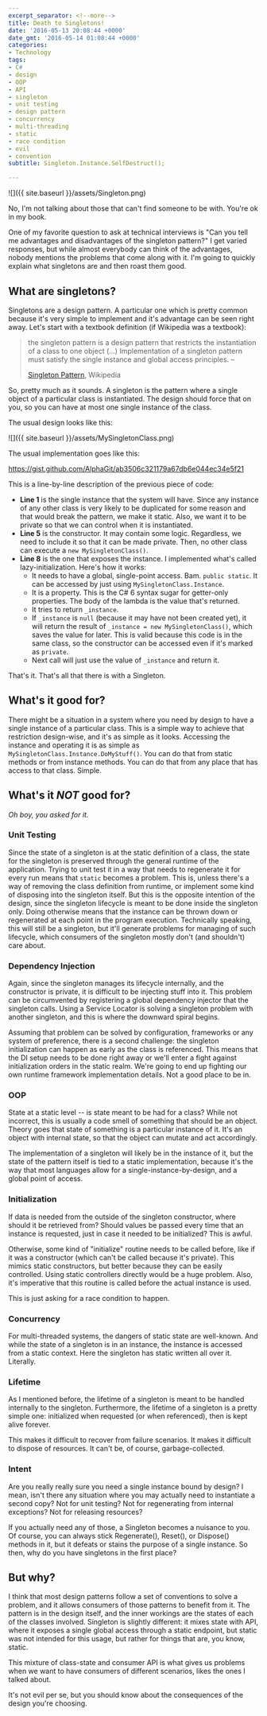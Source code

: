 ```yaml
---
excerpt_separator: <!--more-->
title: Death to Singletons!
date: '2016-05-13 20:08:44 +0000'
date_gmt: '2016-05-14 01:08:44 +0000'
categories:
- Technology
tags:
- C#
- design
- OOP
- API
- singleton
- unit testing
- design pattern
- concurrency
- multi-threading
- static
- race condition
- evil
- convention
subtitle: Singleton.Instance.SelfDestruct();

---
```


![]({{ site.baseurl }}/assets/Singleton.png)

No, I'm not talking about those that can't find someone to be with. You're ok in my book.

One of my favorite question to ask at technical interviews is "Can you tell me advantages and disadvantages of the singleton pattern?" I get varied responses, but while almost everybody can think of the advantages, nobody mentions the problems that come along with it. I'm going to quickly explain what singletons are and then roast them good.

<!--more-->

## What are singletons?

Singletons are a design pattern. A particular one which is pretty common because it's very simple to implement and it's advantage can be seen right away. Let's start with a textbook definition (if Wikipedia was a textbook):

> the singleton pattern is a design pattern that restricts the instantiation of a class to one object (...) Implementation of a singleton pattern must satisfy the single instance and global access principles. &ndash;
>
> [Singleton Pattern](https://en.wikipedia.org/wiki/Singleton_pattern), Wikipedia

So, pretty much as it sounds. A singleton is the pattern where a single object of a particular class is instantiated. The design should force that on you, so you can have at most one single instance of the class.

The usual design looks like this:

![]({{ site.baseurl }}/assets/MySingletonClass.png)


The usual implementation goes like this:

https://gist.github.com/AlphaGit/ab3506c321179a67db6e044ec34e5f21

This is a line-by-line description of the previous piece of code:

- **Line 1** is the single instance that the system will have.  Since any instance of any other class is very likely to be duplicated for some reason and that would break the pattern, we make it static. Also, we want it to be private so that we can control when it is instantiated.
- **Line 5** is the constructor. It may contain some logic. Regardless, we need to include it so that it can be made private. Then, no other class can execute a `new MySingletonClass()`.
- **Line 8** is the one that exposes the instance.  I implemented what's called lazy-initialization. Here's how it works:
    - It needs to have a global, single-point access. Bam. `public static`. It can be accessed by just using `MySingletonClass.Instance`.
    - It is a property. This is the C# 6 syntax sugar for getter-only properties. The body of the lambda is the value that's returned.
    - It tries to return `_instance`.
    - If `_instance` is `null` (because it may have not been created yet), it will return the result of `_instance = new MySingletonClass()`, which saves the value for later. This is valid because this code is in the same class, so the constructor can be accessed even if it's marked as `private`.
    - Next call will just use the value of `_instance` and return it.

That's it. That's all that there is with a Singleton.

## What's it good for?

There might be a situation in a system where you need by design to have a single instance of a particular class. This is a simple way to achieve that restriction design-wise, and it's as simple as it looks. Accessing the instance and operating it is as simple as `MySingletonClass.Instance.DoMyStuff()`. You can do that from static methods or from instance methods. You can do that from any place that has access to that class. Simple.

## What's it _NOT_ good for?

_Oh boy, you asked for it._

### Unit Testing

Since the state of a singleton is at the static definition of a class, the state for the singleton is preserved through the general runtime of the application. Trying to unit test it in a way that needs to regenerate it for every run means that `static` becomes a problem. This is, unless there's a way of removing the class definition from runtime, or implement some kind of disposing into the singleton itself. But this is the opposite intention of the design, since the singleton lifecycle is meant to be done inside the singleton only. Doing otherwise means that the instance can be thrown down or regenerated at each point in the program execution. Technically speaking, this will still be a singleton, but it'll generate problems for managing of such lifecycle, which consumers of the singleton mostly don't (and shouldn't) care about.

### Dependency Injection

Again, since the singleton manages its lifecycle internally, and the constructor is private, it is difficult to be injecting stuff into it. This problem can be circumvented by registering a global dependency injector that the singleton calls. Using a Service Locator is solving a singleton problem with another singleton, and this is where the downward spiral begins.

Assuming that problem can be solved by configuration, frameworks or any system of preference, there is a second challenge: the singleton initialization can happen as early as the class is referenced. This means that the DI setup needs to be done right away or we'll enter a fight against initialization orders in the static realm. We're going to end up fighting our own runtime framework implementation details. Not a good place to be in.

### OOP

State at a static level -- is state meant to be had for a class? While not incorrect, this is usually a code smell of something that should be an object. Theory goes that state of something is a particular instance of it. It's an object with internal state, so that the object can mutate and act accordingly.

The implementation of a singleton will likely be in the instance of it, but the state of the pattern itself is tied to a static implementation, because it's the way that most languages allow for a single-instance-by-design, and a global point of access.

### Initialization

If data is needed from the outside of the singleton constructor, where should it be retrieved from? Should values be passed every time that an instance is requested, just in case it needed to be initialized? This is awful.

Otherwise, some kind of "initialize" routine needs to be called before, like if it was a constructor (which can't be called because it's private). This mimics static constructors, but better because they can be easily controlled. Using static controllers directly would be a huge problem. Also, it's imperative that this routine is called before the actual instance is used.

This is just asking for a race condition to happen.

### Concurrency

For multi-threaded systems, the dangers of static state are well-known. And while the state of a singleton is in an instance, the instance is accessed from a static context. Here the singleton has static written all over it. Literally.

### Lifetime

As I mentioned before, the lifetime of a singleton is meant to be handled internally to the singleton. Furthermore, the lifetime of a singleton is a pretty simple one: initialized when requested (or when referenced), then is kept alive forever.

This makes it difficult to recover from failure scenarios. It makes it difficult to dispose of resources. It can't be, of course, garbage-collected.

### Intent

Are you really really sure you need a single instance bound by design? I mean, isn't there any situation where you may actually need to instantiate a second copy? Not for unit testing? Not for regenerating from internal exceptions? Not for releasing resources?

If you actually need any of those, a Singleton becomes a nuisance to you. Of course, you can always stick Regenerate(), Reset(), or Dispose() methods in it, but it defeats or stains the purpose of a single instance. So then, why do you have singletons in the first place?

## But why?

I think that most design patterns follow a set of conventions to solve a problem, and it allows consumers of those patterns to benefit from it. The pattern is in the design itself, and the inner workings are the states of each of the classes involved. Singleton is slightly different: it mixes state with API, where it exposes a single global access through a static endpoint, but static was not intended for this usage, but rather for things that are, you know, static.

This mixture of class-state and consumer API is what gives us problems when we want to have consumers of different scenarios, likes the ones I talked about.

It's not evil per se, but you should know about the consequences of the design you're choosing.
